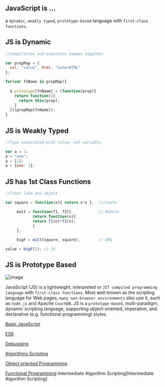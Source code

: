 ## JavaScript is ...
a `dynamic`, `weakly typed`, `prototype-based` language with `first-class functions`.

## JS is Dynamic
```js
//Compilation and execution happen together.

var propMap = {
  val: "value", html: "innerHTML"
};

for(var fnName in propMap){
	
  $.prototype[fnName] = (function(prop){
  	return function(){
  	  return this[prop];
  	}
  })(propMap[fnName]);
}
```

## JS is Weakly Typed
```js
//Type associated with value, not variable.

var a = 1;
a = "one";
a = [1];
a = {one: 1};
```
## JS has 1st Class Functions
```js
//Treat like any object

var square = function(x){ return x*x },  //create

  	 mult = function(f1, f2){            // Return
    		return function(n){
      		return f1(n)*f2(n);
    		}
  	 },

  	 bigF = mult(square, square),        // ARG

value = bigF(2); // 16
```

## JS is Prototype Based
![image](https://user-images.githubusercontent.com/34129569/42721434-90dd4da2-8758-11e8-870e-276cbabef051.png)



JavaScript (JS) is a lightweight, interpreted or `JIT compiled programming language` with `first-class functions`. Most well-known as the scripting language for Web pages, `many non-browser environments` also use it, such as `node.js` and Apache `CouchDB`. JS is a `prototype-based`, multi-paradigm, dynamic scripting language, supporting object-oriented, imperative, and declarative (e.g. functional programming) styles. 


[Basic JavaScript](https://github.com/ps0305/Javascript-Algorithms-And-Data-Structures/tree/master/Basic%20JavaScript)

[ES6](https://github.com/ps0305/Javascript-Algorithms-And-Data-Structures/tree/master/ES6)

[Debugging](https://github.com/ps0305/Javascript-Algorithms-And-Data-Structures/tree/master/Debugging)

[Algorithms Scripting](https://github.com/ps0305/Javascript-Algorithms-And-Data-Structures/tree/master/Basic%20Algorithm%20Scripting)

[Object oriented Programming](https://github.com/ps0305/Javascript-Algorithms-And-Data-Structures/tree/master/Object%20Oriented%20Programming)

[Functional Programming](https://github.com/ps0305/Javascript-Algorithms-And-Data-Structures/tree/master/Functional%20Programming)
Intermediate Algorithm Scripting[Intermediate Algorithm Scripting]


